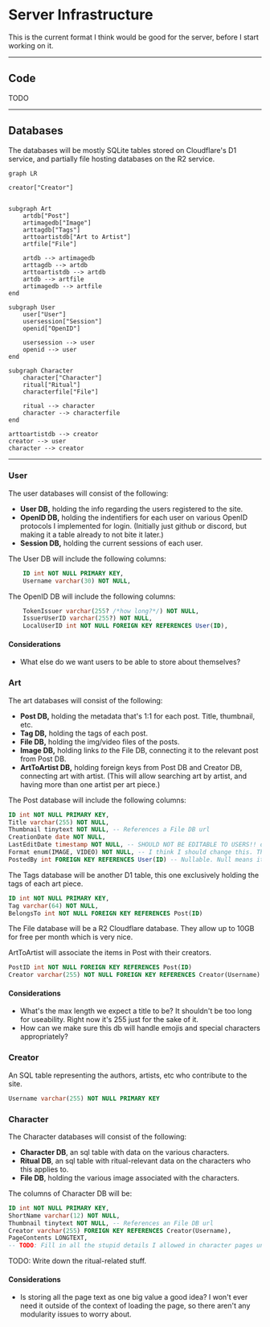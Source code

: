 # Server Infrastructure

This is the current format I think would be good for the server, before I start working on it.

---

## Code

TODO

---

## Databases

The databases will be mostly SQLite tables stored on Cloudflare's D1 service, and partially file hosting databases on the R2 service.

```mermaid
graph LR

creator["Creator"]


subgraph Art
    artdb["Post"]
    artimagedb["Image"]
    arttagdb["Tags"]
    arttoartistdb["Art to Artist"]
    artfile["File"]

    artdb --> artimagedb
    arttagdb --> artdb
    arttoartistdb --> artdb
    artdb --> artfile
    artimagedb --> artfile
end

subgraph User
    user["User"]
    usersession["Session"]
    openid["OpenID"]
    
    usersession --> user
    openid --> user
end

subgraph Character
    character["Character"]
    ritual["Ritual"]
    characterfile["File"]

    ritual --> character
    character --> characterfile
end

arttoartistdb --> creator
creator --> user
character --> creator

```

---

### User

The user databases will consist of the following:

- **User DB,** holding the info regarding the users registered to the site.
- **OpenID DB,** holding the indentifiers for each user on various OpenID protocols I implemented for login. (Initially just github or discord, but making it a table already to not bite it later.)
- **Session DB,** holding the current sessions of each user.

The User DB will include the following columns:

```sql
    ID int NOT NULL PRIMARY KEY,
    Username varchar(30) NOT NULL,
```

The OpenID DB will include the following columns:

```sql
    TokenIssuer varchar(255? /*how long?*/) NOT NULL,
    IssuerUserID varchar(255?) NOT NULL,
    LocalUserID int NOT NULL FOREIGN KEY REFERENCES User(ID),
```

#### Considerations

- What else do we want users to be able to store about themselves?

### Art

The art databases will consist of the following:

- **Post DB,** holding the metadata that's 1:1 for each post. Title, thumbnail, etc.
- **Tag DB,** holding the tags of each post.
- **File DB,** holding the img/video files of the posts.
- **Image DB,** holding links *to* the File DB, connecting it to the relevant post from Post DB.
- **ArtToArtist DB,** holding foreign keys from Post DB and Creator DB, connecting art with artist. (This will allow searching art by artist, and having more than one artist per art piece.)

The Post database will include the following columns:

```sql
ID int NOT NULL PRIMARY KEY,
Title varchar(255) NOT NULL,
Thumbnail tinytext NOT NULL, -- References a File DB url
CreationDate date NOT NULL,
LastEditDate timestamp NOT NULL, -- SHOULD NOT BE EDITABLE TO USERS!! default is CreationDate.
Format enum(IMAGE, VIDEO) NOT NULL, -- I think I should change this. This does not play well with everything else. Maybe just set the format based on the contents of the urls? Whether they're .png or .mov or anything?
PostedBy int FOREIGN KEY REFERENCES User(ID) -- Nullable. Null means it's from the [static site to webapp import process].

```

The Tags database will be another D1 table, this one exclusively holding the tags of each art piece.

```sql
ID int NOT NULL PRIMARY KEY,
Tag varchar(64) NOT NULL,
BelongsTo int NOT NULL FOREIGN KEY REFERENCES Post(ID)
```

The File database will be a R2 Cloudflare database. They allow up to 10GB for free per month which is very nice.

ArtToArtist will associate the items in Post with their creators.

```sql
PostID int NOT NULL FOREIGN KEY REFERENCES Post(ID)
Creator varchar(255) NOT NULL FOREIGN KEY REFERENCES Creator(Username)
```

#### Considerations

- What's the max length we expect a title to be? It shouldn't be too long for useability. Right now it's 255 just for the sake of it.
- How can we make sure this db will handle emojis and special characters appropriately?

### Creator

An SQL table representing the authors, artists, etc who contribute to the site.

```sql
Username varchar(255) NOT NULL PRIMARY KEY
```

### Character

The Character databases will consist of the following:

- **Character DB**, an sql table with data on the various characters.
- **Ritual DB**, an sql table with ritual-relevant data on the characters who this applies to.
- **File DB**, holding the various image associated with the characters.

The columns of Character DB will be:

```sql
ID int NOT NULL PRIMARY KEY,
ShortName varchar(12) NOT NULL,
Thumbnail tinytext NOT NULL, -- References an File DB url
Creator varchar(255) FOREIGN KEY REFERENCES Creator(Username),
PageContents LONGTEXT,
-- TODO: Fill in all the stupid details I allowed in character pages until now
```

TODO: Write down the ritual-related stuff.

#### Considerations

- Is storing all the page text as one big value a good idea? I won't ever need it outside of the context of loading the page, so there aren't any modularity issues to worry about.
